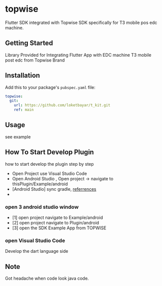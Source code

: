# topwise

Flutter SDK integrated with Topwise SDK specifically for T3 mobile pos edc machine.

## Getting Started

Library Provided for Integrating Flutter App with EDC machine T3 mobile post edc from Topwise Brand

## Installation

Add this to your package's `pubspec.yaml` file:

```yaml
topwise:
  git:
    url: https://github.com/loketbayar/t_kit.git
    ref: main
```

## Usage

see example

## How To Start Develop Plugin

how to start develop the plugin step by step

- Open Project use Visual Studio Code
- Open Android Studio , Open project -> navigate to thisPlugin/Example/android
- [Android Studio] sync gradle, [referrences ](https://docs.flutter.dev/packages-and-plugins/developing-packages#edit-plugin-package)
-

### open 3 android studio window

- [1] open project navigate to Example/android
- [2] open project navigate to Plugin/android
- [3] open the SDK Example App from TOPWISE

### open Visual Studio Code

Develop the dart language side

## Note

Got headache when code look java code.

